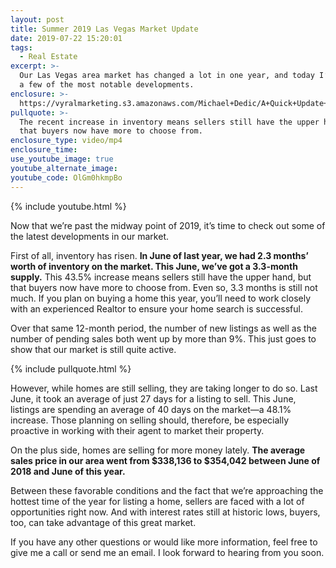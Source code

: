 ```yaml
---
layout: post
title: Summer 2019 Las Vegas Market Update
date: 2019-07-22 15:20:01
tags:
  - Real Estate
excerpt: >-
  Our Las Vegas area market has changed a lot in one year, and today I’ll share
  a few of the most notable developments.
enclosure: >-
  https://vyralmarketing.s3.amazonaws.com/Michael+Dedic/A+Quick+Update+On+Our+Market+-+Dedic+Team+-+Las+Vegas.mp4
pullquote: >-
  The recent increase in inventory means sellers still have the upper hand, but
  that buyers now have more to choose from.
enclosure_type: video/mp4
enclosure_time:
use_youtube_image: true
youtube_alternate_image:
youtube_code: OlGm0hkmpBo
---
```


{% include youtube.html %}

Now that we’re past the midway point of 2019, it’s time to check out some of the latest developments in our market.

First of all, inventory has risen. **In June of last year, we had 2.3 months’ worth of inventory on the market. This June, we’ve got a 3.3-month supply.** This 43.5% increase means sellers still have the upper hand, but that buyers now have more to choose from. Even so, 3.3 months is still not much. If you plan on buying a home this year, you’ll need to work closely with an experienced Realtor to ensure your home search is successful.&nbsp;

Over that same 12-month period, the number of new listings as well as the number of pending sales both went up by more than 9%. This just goes to show that our market is still quite active.&nbsp;

{% include pullquote.html %}

However, while homes are still selling, they are taking longer to do so. Last June, it took an average of just 27 days for a listing to sell. This June, listings are spending an average of 40 days on the market—a 48.1% increase. Those planning on selling should, therefore, be especially proactive in working with their agent to market their property.&nbsp;

On the plus side, homes are selling for more money lately. **The average sales price in our area went from $338,136 to $354,042 between June of 2018 and June of this year.&nbsp;**

Between these favorable conditions and the fact that we’re approaching the hottest time of the year for listing a home, sellers are faced with a lot of opportunities right now. And with interest rates still at historic lows, buyers, too, can take advantage of this great market.

If you have any other questions or would like more information, feel free to give me a call or send me an email. I look forward to hearing from you soon.<br>&nbsp;